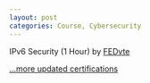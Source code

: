 ```yaml
---
layout: post
categories: Course, Cybersecurity
---
```

IPv6 Security (1 Hour) by [FEDvte](https://www.cisa.gov/resources-tools/resources/federal-virtual-training-environment-fedvte)

[...more updated certifications](https://www.credly.com/users/kam-salisbury/badges)
